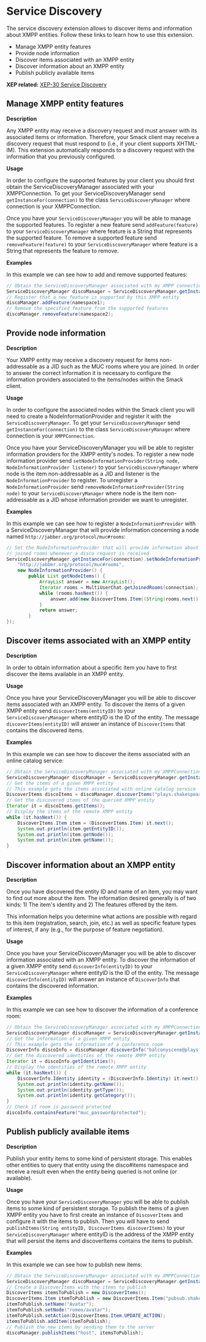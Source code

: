 # Service Discovery

The service discovery extension allows to discover items and information about
XMPP entities. Follow these links to learn how to use this extension.

  * Manage XMPP entity features
  * Provide node information
  * Discover items associated with an XMPP entity
  * Discover information about an XMPP entity
  * Publish publicly available items
  
**XEP related:** [XEP-30 Service Discovery](http://www.xmpp.org/extensions/xep-0030.html)

## Manage XMPP entity features

**Description**

Any XMPP entity may receive a discovery request and must answer with its
associated items or information. Therefore, your Smack client may receive a
discovery request that must respond to (i.e., if your client supports XHTML-
IM). This extension automatically responds to a discovery request with the
information that you previously configured.

**Usage**

In order to configure the supported features by your client you should first
obtain the ServiceDiscoveryManager associated with your XMPPConnection. To get
your ServiceDiscoveryManager send `getInstanceFor(connection)` to the class
`ServiceDiscoveryManager` where connection is your XMPPConnection.

Once you have your `ServiceDiscoveryManager` you will be able to manage the
supported features. To register a new feature send `addFeature(feature)` to
your `ServiceDiscoveryManager` where feature is a String that represents
the supported feature. To remove a supported feature send
`removeFeature(feature)` to your `ServiceDiscoveryManager` where feature
is a String that represents the feature to remove.

**Examples**

In this example we can see how to add and remove supported features:

```java
// Obtain the ServiceDiscoveryManager associated with my XMPP connection
ServiceDiscoveryManager discoManager = ServiceDiscoveryManager.getInstanceFor(connection);
// Register that a new feature is supported by this XMPP entity
discoManager.addFeature(namespace1);
// Remove the specified feature from the supported features
discoManager.removeFeature(namespace2);
```

## Provide node information

**Description**

Your XMPP entity may receive a discovery request for items non-addressable as
a JID such as the MUC rooms where you are joined. In order to answer the
correct information it is necessary to configure the information providers
associated to the items/nodes within the Smack client.

**Usage**

In order to configure the associated nodes within the Smack client you will
need to create a NodeInformationProvider and register it with the
`ServiceDiscoveryManager`. To get your `ServiceDiscoveryManager` send
`getInstanceFor(connection)` to the class `ServiceDiscoveryManager`
where connection is your `XMPPConnection`.

Once you have your ServiceDiscoveryManager you will be able to register
information providers for the XMPP entity's nodes.
To register a new node information provider send `setNodeInformationProvider(String node, NodeInformationProvider listener)` to your `ServiceDiscoveryManager` where node is the item non-addressable as a JID and listener is the `NodeInformationProvider` to register.
To unregister a `NodeInformationProvider` send `removeNodeInformationProvider(String node)` to your `ServiceDiscoveryManager` where node is the item non-addressable as a JID whose information provider we want to unregister.

**Examples**

In this example we can see how to register a `NodeInformationProvider` with a
ServiceDiscoveryManager that will provide information concerning a node named
`http://jabber.org/protocol/muc#rooms`:

```java
// Set the NodeInformationProvider that will provide information about the
// joined rooms whenever a disco request is received
ServiceDiscoveryManager.getInstanceFor(connection).setNodeInformationProvider(
	"http://jabber.org/protocol/muc#rooms",
	new NodeInformationProvider() {
		public List getNodeItems() {
			ArrayList answer = new ArrayList();
			Iterator rooms = MultiUserChat.getJoinedRooms(connection);
			while (rooms.hasNext()) {
				answer.add(new DiscoverItems.Item((String)rooms.next()));
			}
			return answer;
		}
});
```

## Discover items associated with an XMPP entity

**Description**

In order to obtain information about a specific item you have to first
discover the items available in an XMPP entity.

**Usage**

Once you have your ServiceDiscoveryManager you will be able to discover items
associated with an XMPP entity. To discover the items of a given XMPP entity
send `discoverItems(entityID)` to your `ServiceDiscoveryManager` where
entityID is the ID of the entity. The message `discoverItems(entityID)` will
answer an instance of `DiscoverItems` that contains the discovered items.

**Examples**

In this example we can see how to discover the items associated with an online
catalog service:

```java
// Obtain the ServiceDiscoveryManager associated with my XMPPConnection
ServiceDiscoveryManager discoManager = ServiceDiscoveryManager.getInstanceFor(connection);
// Get the items of a given XMPP entity
// This example gets the items associated with online catalog service
DiscoverItems discoItems = discoManager.discoverItems("plays.shakespeare.lit");
// Get the discovered items of the queried XMPP entity
Iterator it = discoItems.getItems();
// Display the items of the remote XMPP entity
while (it.hasNext()) {
	DiscoverItems.Item item = (DiscoverItems.Item) it.next();
	System.out.println(item.getEntityID());
	System.out.println(item.getNode());
	System.out.println(item.getName());
}
```

## Discover information about an XMPP entity

**Description**

Once you have discovered the entity ID and name of an item, you may want to
find out more about the item. The information desired generally is of two
kinds: 1) The item's identity and 2) The features offered by the item.

This information helps you determine what actions are possible with regard to
this item (registration, search, join, etc.) as well as specific feature types
of interest, if any (e.g., for the purpose of feature negotiation).

**Usage**

Once you have your ServiceDiscoveryManager you will be able to discover information associated with an XMPP entity.
To discover the information of a given XMPP entity send `discoverInfo(entityID)` to your `ServiceDiscoveryManager` where entityID is the ID of the entity. The message `discoverInfo(entityID)` will answer an instance of `DiscoverInfo` that contains the discovered information.

**Examples**

In this example we can see how to discover the information of a conference
room:

```java
// Obtain the ServiceDiscoveryManager associated with my XMPPConnection
ServiceDiscoveryManager discoManager = ServiceDiscoveryManager.getInstanceFor(connection);
// Get the information of a given XMPP entity
// This example gets the information of a conference room
DiscoverInfo discoInfo = discoManager.discoverInfo("balconyscene@plays.shakespeare.lit");
// Get the discovered identities of the remote XMPP entity
Iterator it = discoInfo.getIdentities();
// Display the identities of the remote XMPP entity
while (it.hasNext()) {
	DiscoverInfo.Identity identity = (DiscoverInfo.Identity) it.next();
	System.out.println(identity.getName());
	System.out.println(identity.getType());
	System.out.println(identity.getCategory());
}
// Check if room is password protected
discoInfo.containsFeature("muc_passwordprotected");
```

## Publish publicly available items

**Description**

Publish your entity items to some kind of persistent storage. This enables
other entities to query that entity using the disco#items namespace and
receive a result even when the entity being queried is not online (or
available).

**Usage**

Once you have your `ServiceDiscoveryManager` you will be able to publish items
to some kind of persistent storage. To publish the items of a given XMPP
entity you have to first create an instance of `DiscoverItems` and
configure it with the items to publish. Then you will have to send
`publishItems(String entityID, DiscoverItems discoverItems)` to your
`ServiceDiscoveryManager` where entityID is the address of the XMPP entity
that will persist the items and discoverItems contains the items to publish.

**Examples**

In this example we can see how to publish new items:

```java
// Obtain the ServiceDiscoveryManager associated with my XMPPConnection
ServiceDiscoveryManager discoManager = ServiceDiscoveryManager.getInstanceFor(connection);
// Create a DiscoverItems with the items to publish
DiscoverItems itemsToPublish = new DiscoverItems();
DiscoverItems.Item itemToPublish = new DiscoverItems.Item("pubsub.shakespeare.lit");
itemToPublish.setName("Avatar");
itemToPublish.setNode("romeo/avatar");
itemToPublish.setAction(DiscoverItems.Item.UPDATE_ACTION);
itemsToPublish.addItem(itemToPublish);
// Publish the new items by sending them to the server
discoManager.publishItems("host", itemsToPublish);
```
